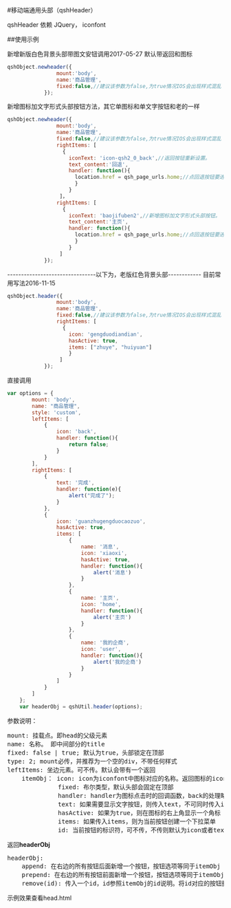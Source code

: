 #移动端通用头部（qshHeader）

qshHeader 依赖 JQuery， iconfont

##使用示例


新增新版白色背景头部带图文安钮调用2017-05-27
默认带返回和图标
```js
qshObject.newheader({
                mount:'body',
                name:'商品管理',
                fixed:false,//建议该参数为false,为true情况IOS会出现样式混乱
            });
```
新增图标加文字形式头部按钮方法，其它单图标和单文字按钮和老的一样

```js
qshObject.newheader({
                mount:'body',
                name:'商品管理',
                fixed:false,//建议该参数为false,为true情况IOS会出现样式混乱
                rightItems: [
                  {
                    iconText: 'icon-qsh2_0_back',//返回按钮重新设置。
                    text_content:'回退',
                    handler: function(){
                      location.href = qsh_page_urls.home;//点回退按钮要进行的操作放这里。
                      }
                    }
                 ]，
                rightItems: [
                  {
                    iconText: 'baojifuben2',//新增图标加文字形式头部按钮。
                    text_content:'主页',
                    handler: function(){
                      location.href = qsh_page_urls.home;//点回退按钮要进行的操作放这里。
                      }
                    }
                 ]
            });
```
--------------------------------以下为，老版红色背景头部------------
目前常用写法2016-11-15
```js
qshObject.header({
                mount:'body',
                name:'商品管理',
                fixed:false,//建议该参数为false,为true情况IOS会出现样式混乱
                rightItems: [
                  {
                    icon: 'gengduodiandian',
                    hasActive: true,
                    items: ["zhuye", "huiyuan"]
                    }
                 ]
            });
```
直接调用

```js
var options = {
        mount: 'body',
        name: "商品管理",
        style: 'custom',
        leftItems: [
            {
                icon: 'back',
                handler: function(){
                    return false;
                }
            }
        ],
        rightItems: [
            {
                text: '完成',
                handler: function(e){
                    alert("完成了");
                }
            },
            {
                icon: 'guanzhugengduocaozuo',
                hasActive: true,
                items: [
                    {
                        name: '消息',
                        icon: 'xiaoxi',
                        hasActive: true,
                        handler: function(){
                            alert('消息')
                        }
                    },
                    {
                        name: '主页',
                        icon: 'home',
                        handler: function(){
                            alert('主页')
                        }
                    },
                    {
                        name: '我的企商',
                        icon: 'user',
                        handler: function(){
                            alert('我的企商')
                        }
                    }
                ]
            }
        ]
    };
    var headerObj = qshUtil.header(options);
```

参数说明：
<pre>
mount: 挂载点。即head的父级元素
name: 名称。 即中间部分的title
fixed: false | true; 默认为true，头部锁定在顶部
type: 2; mount必传，并推荐为一个空的div，不带任何样式
leftItems: 坐边元素。可不传。默认会带有一个返回
    itemObj： icon: icon为iconfont中图标对应的名称。返回图标的icon固定为back。
              fixed: 布尔类型，默认头部会固定在顶部
              handler: handler为图标点击时的回调函数，back的处理略不同，back会默认调用history.back()。如果传入的handler返回false，则back不执行默认行为。
              text: 如果需要显示文字按钮，则传入text，不可同时传入icon
              hasActive: 如果为true，则在图标的右上角显示一个角标
              items: 如果传入items，则为当前按钮创建一个下拉菜单
              id: 当前按钮的标识符，可不传，不传则默认为icon或者text。返回必须传入id为'back'
</pre>

返回**headerObj**

<pre>
headerObj:
    append: 在右边的所有按钮后面新增一个按钮，按钮选项等同于itemObj
    prepend: 在右边的所有按钮前面新增一个按钮，按钮选项等同于itemObj
    remove(id): 传入一个id，id参照itemObj的id说明。将id对应的按钮删除
</pre>   

示例效果查看head.html
